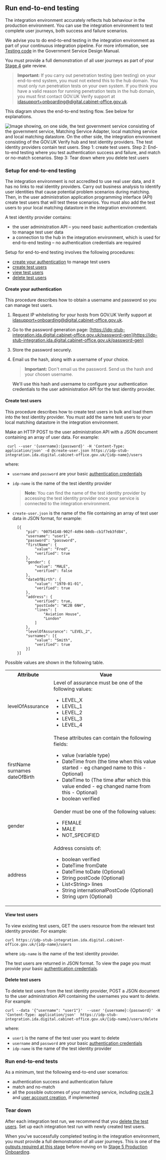 ## Run end-to-end testing

The integration environment accurately reflects hub behaviour in the
production environment. You can use the integration environment to test
complete user journeys, both success and failure scenarios.

We advise you to do end-to-end testing in the integration environment as
part of your continuous integration pipeline. For more information, see
[Testing
code](https://www.gov.uk/service-manual/making-software/code-testing) in
the Government Service Design Manual.

You must provide a full demonstration of all user journeys as part of
your [Stage
4](http://alphagov.github.io/identity-assurance-documentation/stage4/Stage4.html#stage-4)
gate review.

> **Important:** If you carry out penetration testing (pen testing) on your end-to-end
> system, you must not extend this to the hub domain. You must only run
> penetration tests on your own system. If you think you have a valid
> reason for running penetration tests in the hub domain, you must first
> contact GOV.UK Verify support at
> <idasupport+onboarding@digital.cabinet-office.gov.uk>.

This diagram shows the end-to-end testing flow. See below for
explanations.

![Image showing, on one side, the test government service consisting of the government service, Matching Service Adapter, local matching service and local matching datastore.  On the other side, the integration environment consisting of the GOV.UK Verify hub and test identity providers. The test identity providers contain test users. Step 1: create test users. Step 2: End-to-end testing where you test authentication success and failure, and match or no-match scenarios. Step 3: Tear down where you delete test users](/documentation/env/envEndToEndTests.svg)

### Setup for end-to-end testing

The integration environment is not accredited to use real user data, and
it has no links to real identity providers. Carry out business analysis
to identify user identities that cause potential problem scenarios
during matching. Then, in the user administration application programming interface (API) create test users
that will test these scenarios. You must also add the test users to your
local matching datastore in the integration environment.

A test identity provider contains:

* the user administration API – you need basic authentication
    credentials to manage test user data
* a connection to the hub in the integration environment, which is
    used for end-to-end testing – no authentication credentials are
    required

Setup for end-to-end testing involves the following procedures:

* [create your authentication](#create-your-authentication) to manage test users
* [create test users](#create-test-users)
* [view test users](#view-test-users)
* [delete test users](#delete-test-users)

#### Create your authentication

This procedure describes how to obtain a username and password so you
can manage test users.

1.  Request IP whitelisting for your hosts from GOV.UK Verify support at
    <idasupport+onboarding@digital.cabinet-office.gov.uk>.
1.  Go to the password generation page:
    [https://idp-stub-integration.ida.digital.cabinet-office.gov.uk/password-gen](https://idp-stub-integration.ida.digital.cabinet-office.gov.uk/password-gen)
1.  Store the password securely. 
1.  Email us the hash, along with a username of your choice.

    > **Important:** Don't email us the password. Send us the hash and your chosen username.

    We'll use this hash and username to configure your authentication credentials to the user administration API for the test identity provider.

#### Create test users

This procedure describes how to create test users in bulk and load them
into the test identity provider. You must add the same test users to
your local matching datastore in the integration environment.

Make an HTTP POST to the user administration API with a JSON document
containing an array of user data. For example:

```
 curl --user '{username}:{password}' -H 'Content-Type: application/json' -d @create-user.json https://idp-stub-integration.ida.digital.cabinet-office.gov.uk/{idp-name}/users
```

where:

* `username` and `password` are your
    basic [authentication credentials](#create-your-authentication)
* `idp-name` is the name of the test identity provider

    > **Note:** You can find the name of the test identity provider by accessing
    > the test identity provider once your service is connected to the
    > integration environment.

* `create-user.json` is the name of the file containing an array of
    test user data in JSON format, for example:

        [{
            "pid": "00754148-902f-4d94-b0db-cb1f7eb3fd84",
            "username": "user1",
            "password": "password",
            "firstName": {
                "value": "Fred",
                "verified": true
            },
            "gender": {
                "value": "MALE",
                "verified": false
            },
            "dateOfBirth": {
                "value": "1970-01-01",
                "verified": true
            },
            "address": {
                "verified": true,
                "postCode": "WC2B 6NH",
                "lines": [
                    "Aviation House",
                    "London"
                ]
            },
            "levelOfAssurance": "LEVEL_2",
            "surnames": [{
                "value": "Smith",
                "verified": true
            }]
        }]

Possible values are shown in the following table.

<table>
  <tbody>
    <tr>
      <th>Attribute</th>
      <th >Vaue</th>
    </tr>
    <tr>
      <td valign="middle">levelOfAssurance</td>
      <td >Level of assurance must be one of the following values:<br>
         <ul>
          <li>LEVEL_X</li>
          <li>LEVEL_1</li>
          <li>LEVEL_2</li>          
          <li>LEVEL_3</li>
          <li>LEVEL_4</li>
         </ul>
      </td>
    </tr>
    <tr>
      <td>firstName<br>
      surnames<br>
      dateOfBirth<br>
      </td>
      <td >These attributes can contain the following fields:<br>
         <ul>
          <li>value (variable type)</li>
          <li>DateTime from (the time when this value started - eg changed name to this - Optional)</li>
          <li>DateTime to (The time after which this value ended - eg changed name from this - Optional)</li>          
          <li>boolean verified</li>
         </ul>
      </td>
    </tr>
    <tr>
      <td>gender</td>
      <td >Gender must be one of the following values:<br>
         <ul>
          <li>FEMALE</li>
          <li>MALE</li>
          <li>NOT_SPECIFIED</li>
         </ul>
      </td>
    </tr>
    <tr>
      <td>address</td>
      <td >Address consists of:<br>
         <ul>
          <li>boolean verified</li>
          <li>DateTime fromDate</li>
          <li>DateTime toDate (Optional)</li>
          <li>String postCode (Optional)</li>
          <li>List&#60;String&#62; lines</li>
          <li>String internationalPostCode (Optional)</li>
          <li>String uprn (Optional)</li>
         </ul>
      </td>
    </tr>
  </tbody>
</table>



#### View test users

To view existing test users, GET the users resource from the relevant
test identity provider. For example:

    curl https://idp-stub-integration.ida.digital.cabinet-office.gov.uk/{idp-name}/users

where `idp-name` is the name of the test identity provider.

The test users are returned in JSON format. To view the page you must
provide your basic [authentication credentials](#create-your-authentication).

#### Delete test users

To delete test users from the test identity provider, POST a JSON
document to the user administration API containing the usernames you
want to delete. For example:

    curl --data '{"username": "user1"}'  --user '{username}:{password}' -H 'Content-Type: application/json'  https://idp-stub-integration.ida.digital.cabinet-office.gov.uk/{idp-name}/users/delete

where:

* `user1` is the name of the test user you want to delete
* `username` and `password` are your
    basic [authentication credentials](#create-your-authentication)
* `idp-name` is the name of the test identity provider

### Run end-to-end tests

As a minimum, test the following end-to-end user scenarios:

* authentication success and authentication failure
* match and no-match
* all the possible outcomes of your matching service, including
    [cycle 3](#cycle-3-additional-information-match) and [user account creation](#create-user-accounts), if
    implemented

### Tear down

After each integration test run, we recommend that you
[delete the test users](#delete-test-users). Set up each integration test run
with newly created test users.

When you've successfully completed testing in the integration
environment, you must provide a full demonstration of all user journeys.
This is one of the [outputs required at this
stage](http://alphagov.github.io/identity-assurance-documentation/stage4/Stage4.html#stage-4)
before moving on to [Stage 5 Production
Onboarding](http://alphagov.github.io/identity-assurance-documentation/stage5/Stage5.html).
